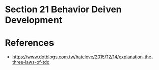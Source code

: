 # Section 21 Behavior Deiven Development
    
# References
* https://www.dotblogs.com.tw/hatelove/2015/12/14/explanation-the-three-laws-of-tdd
